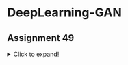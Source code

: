# DeepLearning-GAN
## Assignment 49
<details>
  <summary>Click to expand!</summary>
  
  ### A 49- DCGAN-Celeb_A
  Use the DCGAN algorithm to train a Generator on Celeb_A dataset
  - dataset:
    - [Celeb_A](https://www.kaggle.com/datasets/jessicali9530/celeba-dataset)
  - Final result after 100 epochs:
    - ![DCGAN-celebA](https://user-images.githubusercontent.com/88179607/162557644-972d392b-4b51-4b0f-8c28-3694008ec52a.gif)
  
  ### A 49- DCGAN-FashionMnist
  Use the DCGAN algorithm to train a Generator on FashionMnist dataset
  - dataset:
    - [FashionMnist](https://keras.io/api/datasets/fashion_mnist/)
  - Final result after 100 epochs:
    - ![DCGAN-FashionMnist](https://user-images.githubusercontent.com/88179607/162557828-a48eeeac-2266-4c50-a443-a1fdcacfca1b.gif)

</details>
